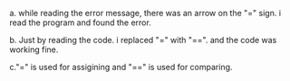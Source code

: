 a. while reading the error message, there was an arrow on the "=" sign. i read the program and found the error.

b. Just by reading the code. i replaced "=" with "==". and the code was working fine.

c."=" is used for assigining and "==" is used for comparing.